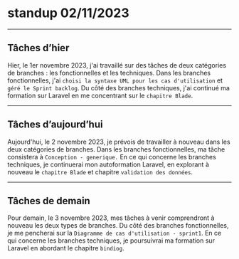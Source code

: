 # standup 02/11/2023

---

## Tâches d’hier

Hier, le 1er novembre 2023, j'ai travaillé sur des tâches de deux catégories de branches : les fonctionnelles et les techniques. Dans les branches fonctionnelles, j'ai `choisi la syntaxe UML pour les cas d'utilisation` et `géré le Sprint backlog`. Du côté des branches techniques, j'ai continué ma formation sur Laravel en me concentrant sur le `chapitre Blade`.

---

## Tâches d’aujourd’hui

Aujourd'hui, le 2 novembre 2023, je prévois de travailler à nouveau dans les deux catégories de branches. Dans les branches fonctionnelles, ma tâche consistera à `Conception - generique.` En ce qui concerne les branches techniques, je continuerai mon autoformation Laravel, en explorant à nouveau le `chapitre Blade` et chapitre `validation des données`.

---

## Tâches de demain

Pour demain, le 3 novembre 2023, mes tâches à venir comprendront à nouveau les deux types de branches. Du côté des branches fonctionnelles, je me pencherai sur la `Diagramme de cas d'utilisation - sprint1`. En ce qui concerne les branches techniques, je poursuivrai ma formation sur Laravel en abordant le chapitre `bindiog`.
